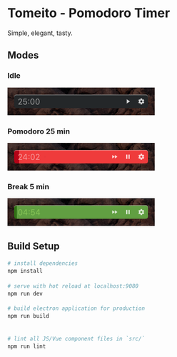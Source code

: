 # Tomeito - Pomodoro Timer

Simple, elegant, tasty.

## Modes

### Idle

![Idle](./art/idle.png)

### Pomodoro 25 min

![Pomodoro](./art/pomodoro.png)

### Break 5 min

![Break](./art/break.png)

## Build Setup

```bash
# install dependencies
npm install

# serve with hot reload at localhost:9080
npm run dev

# build electron application for production
npm run build


# lint all JS/Vue component files in `src/`
npm run lint
```

